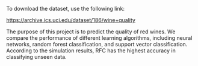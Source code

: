 To download the dataset, use the following link:

https://archive.ics.uci.edu/dataset/186/wine+quality

The purpose of this project is to predict the quality of red wines. We compare the performance of different learning algorithms, including neural networks, random forest classification, and support vector classification. According to the simulation results, RFC has the highest accuracy in classifying unseen data.
